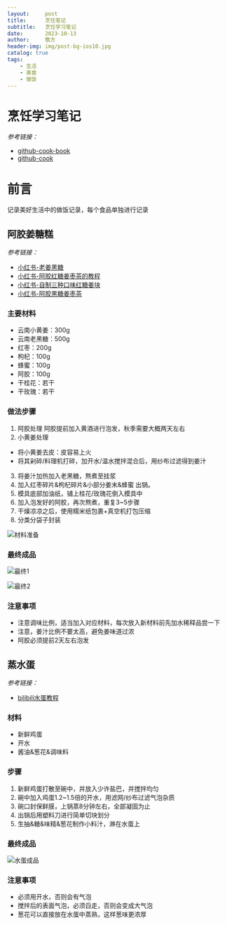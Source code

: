```yaml
---
layout:     post
title:      烹饪笔记
subtitle:   烹饪学习笔记
date:       2023-10-13
author:     敬方
header-img: img/post-bg-ios10.jpg
catalog: true
tags:
    - 生活
    - 美食
    - 做饭
---
```


# 烹饪学习笔记

_参考链接：_

- [github-cook-book](https://github.com/Anduin2017/HowToCook)
- [github-cook](https://github.com/YunYouJun/cook)

# 前言

记录美好生活中的做饭记录，每个食品单独进行记录

## 阿胶姜糖糕

_参考链接：_

- [小红书-老姜黑糖](http://xhslink.com/HEGWpv)
- [小红书-阿胶红糖姜枣茶的教程](ttp://xhslink.com/1wGWpv)
- [小红书-自制三种口味红糖姜块](http://xhslink.com/PzIWpv)
- [小红书-阿胶黑糖姜枣茶](http://xhslink.com/koKWpv)

### 主要材料

- 云南小黄姜：300g
- 云南老黑糖：500g
- 红枣：200g
- 枸杞：100g
- 蜂蜜：100g
- 阿胶：100g
- 干桂花：若干
- 干玫瑰：若干
### 做法步骤
1. 阿胶处理
阿胶提前加入黄酒进行泡发，秋季需要大概两天左右
2. 小黄姜处理
- 将小黄姜去皮：皮容易上火
- 将其剁碎/料理机打碎，加开水/温水搅拌混合后，用纱布过滤得到姜汁
3. 将姜汁加热加入老黑糖，熬煮至挂浆
4. 加入红枣碎片&枸杞碎片&小部分姜末&蜂蜜 出锅。
5. 模具底部加油纸，铺上桂花/玫瑰花倒入模具中
6. 加入泡发好的阿胶，再次熬煮，重复3~5步骤
7. 干燥凉凉之后，使用糯米纸包裹+真空机打包压缩
8. 分类分袋子封装

![材料准备](https://wangpengcheng.github.io/img/981697290346.png)

### 最终成品
![最终1](https://wangpengcheng.github.io/img/971697290345.png)

![最终2](https://wangpengcheng.github.io/img/941697290341.png)

### 注意事项
- 注意调味比例，适当加入对应材料，每次放入新材料前先加水稀释品尝一下
- 注意，姜汁比例不要太高，避免姜味道过浓
- 阿胶必须提前2天左右泡发

## 蒸水蛋
_参考链接：_
- [bilibili水蛋教程]()

### 材料
- 新鲜鸡蛋
- 开水
- 酱油&葱花&调味料
### 步骤
1. 新鲜鸡蛋打散至碗中，并放入少许盐巴，并搅拌均匀
2. 碗中加入鸡蛋1.2~1.5倍的开水，用滤网/纱布过滤气泡杂质
3. 碗口封保鲜膜，上锅蒸8分钟左右，全部凝固为止
4. 出锅后用塑料刀进行简单切块划分
4. 生抽&糖&味精&葱花制作小料汁，淋在水蛋上

### 最终成品
![水蛋成品](http://wangpengcheng.github.io/img/2023-10-16-shuidan.png)

### 注意事项
- 必须用开水，否则会有气泡
- 搅拌后的表面气泡，必须舀走，否则会变成大气泡
- 葱花可以直接放在水蛋中蒸熟，这样葱味更浓厚
